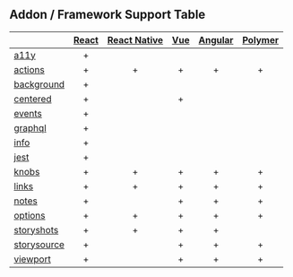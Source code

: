## Addon / Framework Support Table

| |[React](app/react)|[React Native](app/react-native)|[Vue](app/vue)|[Angular](app/angular)| [Polymer](app/polymer)|
| ----------- |:-------:|:-------:|:-------:|:-------:|:-------:|
|[a11y](addons/a11y)              |+| | | | |
|[actions](addons/actions)        |+|+|+|+|+|
|[background](addons/background)  |+| | | | |
|[centered](addons/centered)      |+| |+| | |
|[events](addons/events)          |+| | | | |
|[graphql](addons/graphql)        |+| | | | |
|[info](addons/info)              |+| | | | |
|[jest](addons/jest)              |+| | | | |
|[knobs](addons/knobs)            |+|+|+|+|+|
|[links](addons/links)            |+|+|+|+|+|
|[notes](addons/notes)            |+| |+|+|+|
|[options](addons/options)        |+|+|+|+|+|
|[storyshots](addons/storyshots)  |+|+|+|+| |
|[storysource](addons/storysource)|+| |+|+|+|
|[viewport](addons/viewport)      |+| |+|+|+|
